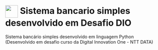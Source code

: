 <h1>
    <a href="https://docs.python.org/3/py-modindex.html">
     <img align="center" width="40px" src="https://banner2.cleanpng.com/20180412/kye/avffc0w7m.webp"></a>
    <span> Sistema bancario simples desenvolvido em Desafio DIO</span>
</h1>

Sistema bancário simples desenvolvido em linguagem Python (Desenvolvido em desafio curso da Digital Innovation One - NTT DATA)
